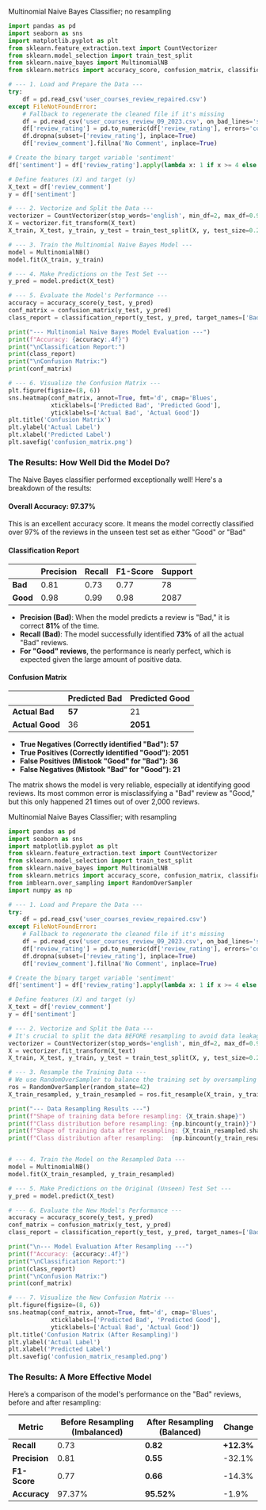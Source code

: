 Multinomial Naive Bayes Classifier; no resampling
```python
import pandas as pd
import seaborn as sns
import matplotlib.pyplot as plt
from sklearn.feature_extraction.text import CountVectorizer
from sklearn.model_selection import train_test_split
from sklearn.naive_bayes import MultinomialNB
from sklearn.metrics import accuracy_score, confusion_matrix, classification_report

# --- 1. Load and Prepare the Data ---
try:
    df = pd.read_csv('user_courses_review_repaired.csv')
except FileNotFoundError:
    # Fallback to regenerate the cleaned file if it's missing
    df = pd.read_csv('user_courses_review_09_2023.csv', on_bad_lines='skip')
    df['review_rating'] = pd.to_numeric(df['review_rating'], errors='coerce')
    df.dropna(subset=['review_rating'], inplace=True)
    df['review_comment'].fillna('No Comment', inplace=True)

# Create the binary target variable 'sentiment'
df['sentiment'] = df['review_rating'].apply(lambda x: 1 if x >= 4 else 0)

# Define features (X) and target (y)
X_text = df['review_comment']
y = df['sentiment']

# --- 2. Vectorize and Split the Data ---
vectorizer = CountVectorizer(stop_words='english', min_df=2, max_df=0.95)
X = vectorizer.fit_transform(X_text)
X_train, X_test, y_train, y_test = train_test_split(X, y, test_size=0.2, random_state=42)

# --- 3. Train the Multinomial Naive Bayes Model ---
model = MultinomialNB()
model.fit(X_train, y_train)

# --- 4. Make Predictions on the Test Set ---
y_pred = model.predict(X_test)

# --- 5. Evaluate the Model's Performance ---
accuracy = accuracy_score(y_test, y_pred)
conf_matrix = confusion_matrix(y_test, y_pred)
class_report = classification_report(y_test, y_pred, target_names=['Bad', 'Good'])

print("--- Multinomial Naive Bayes Model Evaluation ---")
print(f"Accuracy: {accuracy:.4f}")
print("\nClassification Report:")
print(class_report)
print("\nConfusion Matrix:")
print(conf_matrix)

# --- 6. Visualize the Confusion Matrix ---
plt.figure(figsize=(8, 6))
sns.heatmap(conf_matrix, annot=True, fmt='d', cmap='Blues',
            xticklabels=['Predicted Bad', 'Predicted Good'],
            yticklabels=['Actual Bad', 'Actual Good'])
plt.title('Confusion Matrix')
plt.ylabel('Actual Label')
plt.xlabel('Predicted Label')
plt.savefig('confusion_matrix.png')
```

### The Results: How Well Did the Model Do?
The Naive Bayes classifier performed exceptionally well! Here's a breakdown of the results:
#### Overall Accuracy: **97.37%**
This is an excellent accuracy score. It means the model correctly classified over 97% of the reviews in the unseen test set as either "Good" or "Bad"
#### Classification Report
||**Precision**|**Recall**|**F1-Score**|**Support**|
|---|---|---|---|---|
|**Bad**|0.81|0.73|0.77|78|
|**Good**|0.98|0.99|0.98|2087|
- **Precision (Bad)**: When the model predicts a review is "Bad," it is correct **81%** of the time.
- **Recall (Bad)**: The model successfully identified **73%** of all the actual "Bad" reviews.
- **For "Good" reviews**, the performance is nearly perfect, which is expected given the large amount of positive data.
#### Confusion Matrix
||**Predicted Bad**|**Predicted Good**|
|---|---|---|
|**Actual Bad**|**57**|21|
|**Actual Good**|36|**2051**|
- **True Negatives (Correctly identified "Bad"): 57**
- **True Positives (Correctly identified "Good"): 2051**
- **False Positives (Mistook "Good" for "Bad"): 36**
- **False Negatives (Mistook "Bad" for "Good"): 21**

The matrix shows the model is very reliable, especially at identifying good reviews. Its most common error is misclassifying a "Bad" review as "Good," but this only happened 21 times out of over 2,000 reviews.



Multinomial Naive Bayes Classifier; with resampling
```python
import pandas as pd
import seaborn as sns
import matplotlib.pyplot as plt
from sklearn.feature_extraction.text import CountVectorizer
from sklearn.model_selection import train_test_split
from sklearn.naive_bayes import MultinomialNB
from sklearn.metrics import accuracy_score, confusion_matrix, classification_report
from imblearn.over_sampling import RandomOverSampler
import numpy as np

# --- 1. Load and Prepare the Data ---
try:
    df = pd.read_csv('user_courses_review_repaired.csv')
except FileNotFoundError:
    # Fallback to regenerate the cleaned file if it's missing
    df = pd.read_csv('user_courses_review_09_2023.csv', on_bad_lines='skip')
    df['review_rating'] = pd.to_numeric(df['review_rating'], errors='coerce')
    df.dropna(subset=['review_rating'], inplace=True)
    df['review_comment'].fillna('No Comment', inplace=True)

# Create the binary target variable 'sentiment'
df['sentiment'] = df['review_rating'].apply(lambda x: 1 if x >= 4 else 0)

# Define features (X) and target (y)
X_text = df['review_comment']
y = df['sentiment']

# --- 2. Vectorize and Split the Data ---
# It's crucial to split the data BEFORE resampling to avoid data leakage
vectorizer = CountVectorizer(stop_words='english', min_df=2, max_df=0.95)
X = vectorizer.fit_transform(X_text)
X_train, X_test, y_train, y_test = train_test_split(X, y, test_size=0.2, random_state=42)

# --- 3. Resample the Training Data ---
# We use RandomOverSampler to balance the training set by oversampling the minority class ('Bad' reviews)
ros = RandomOverSampler(random_state=42)
X_train_resampled, y_train_resampled = ros.fit_resample(X_train, y_train)

print("--- Data Resampling Results ---")
print(f"Shape of training data before resampling: {X_train.shape}")
print(f"Class distribution before resampling: {np.bincount(y_train)}")
print(f"Shape of training data after resampling: {X_train_resampled.shape}")
print(f"Class distribution after resampling:  {np.bincount(y_train_resampled)}")


# --- 4. Train the Model on the Resampled Data ---
model = MultinomialNB()
model.fit(X_train_resampled, y_train_resampled)

# --- 5. Make Predictions on the Original (Unseen) Test Set ---
y_pred = model.predict(X_test)

# --- 6. Evaluate the New Model's Performance ---
accuracy = accuracy_score(y_test, y_pred)
conf_matrix = confusion_matrix(y_test, y_pred)
class_report = classification_report(y_test, y_pred, target_names=['Bad', 'Good'])

print("\n--- Model Evaluation After Resampling ---")
print(f"Accuracy: {accuracy:.4f}")
print("\nClassification Report:")
print(class_report)
print("\nConfusion Matrix:")
print(conf_matrix)

# --- 7. Visualize the New Confusion Matrix ---
plt.figure(figsize=(8, 6))
sns.heatmap(conf_matrix, annot=True, fmt='d', cmap='Blues',
            xticklabels=['Predicted Bad', 'Predicted Good'],
            yticklabels=['Actual Bad', 'Actual Good'])
plt.title('Confusion Matrix (After Resampling)')
plt.ylabel('Actual Label')
plt.xlabel('Predicted Label')
plt.savefig('confusion_matrix_resampled.png')
```
### The Results: A More Effective Model

Here’s a comparison of the model's performance on the "Bad" reviews, before and after resampling:

|Metric|Before Resampling (Imbalanced)|**After Resampling (Balanced)**|Change|
|---|---|---|---|
|**Recall**|0.73|**0.82**|**+12.3%**|
|**Precision**|0.81|**0.55**|-32.1%|
|**F1-Score**|0.77|**0.66**|-14.3%|
|**Accuracy**|97.37%|**95.52%**|-1.9%|